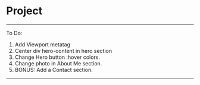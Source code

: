 # Project
----------------

To Do:
 1. Add Viewport metatag
 2. Center div hero-content in hero section
 3. Change Hero button :hover colors.
 4. Change photo in About Me section.
 5. BONUS: Add a Contact section.
----------------